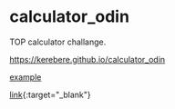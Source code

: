 # calculator_odin
TOP calculator challange.

https://kerebere.github.io/calculator_odin

<a href="https://kerebere.github.io/calculator_odin" target="_blank">example</a>

[link](https://kerebere.github.io/calculator_odin){:target="_blank"}
